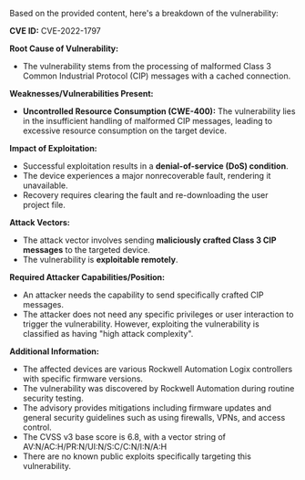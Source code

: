 Based on the provided content, here's a breakdown of the vulnerability:

**CVE ID:** CVE-2022-1797

**Root Cause of Vulnerability:**
- The vulnerability stems from the processing of malformed Class 3 Common Industrial Protocol (CIP) messages with a cached connection.

**Weaknesses/Vulnerabilities Present:**
- **Uncontrolled Resource Consumption (CWE-400):** The vulnerability lies in the insufficient handling of malformed CIP messages, leading to excessive resource consumption on the target device.

**Impact of Exploitation:**
- Successful exploitation results in a **denial-of-service (DoS) condition**.
- The device experiences a major nonrecoverable fault, rendering it unavailable.
- Recovery requires clearing the fault and re-downloading the user project file.

**Attack Vectors:**
- The attack vector involves sending **maliciously crafted Class 3 CIP messages** to the targeted device.
- The vulnerability is **exploitable remotely**.

**Required Attacker Capabilities/Position:**
- An attacker needs the capability to send specifically crafted CIP messages.
- The attacker does not need any specific privileges or user interaction to trigger the vulnerability. However, exploiting the vulnerability is classified as having "high attack complexity".

**Additional Information:**
- The affected devices are various Rockwell Automation Logix controllers with specific firmware versions.
- The vulnerability was discovered by Rockwell Automation during routine security testing.
- The advisory provides mitigations including firmware updates and general security guidelines such as using firewalls, VPNs, and access control.
- The CVSS v3 base score is 6.8, with a vector string of AV:N/AC:H/PR:N/UI:N/S:C/C:N/I:N/A:H
- There are no known public exploits specifically targeting this vulnerability.